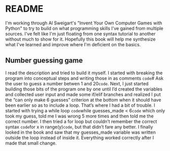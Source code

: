# README

I'm working through Al Sweigart's "Invent Your Own Computer Games with Python" to try to build on what programming skills I've gained from multiple sources. I've felt like I'm just floating from one syntax tutorial to another without much to show for it. Hopefully this book will help me synthesize what I've learned and improve where I'm deficient on the basics.


## Number guessing game 

I read the description and tried to build it myself. I started with breaking the program into conceptual steps and writing those in as comments `code`# Ask the user to guess a number betwen 1 and 20`code`. Next, I just started building those bits of the program one by one until I’d created the variables and collected user input and made some if/elif branches and realized I put the “can only make 6 guesses” criterion at the bottom when it should have been earlier so as to include a loop. That’s where I had a bit of trouble. I started with trying a while loop `code`while guesses_made < 6`code` which only took my guess, told me I was wrong 5 more times and then told me the correct number. I then tried a for loop but couldn’t remember the correct syntax `code`for x in range(y)`code`, but that didn’t fare any better. I finally looked in the book and saw that my guesses_made variable was written outside the loop instead of inside it. Everything worked correctly after I made that small change.